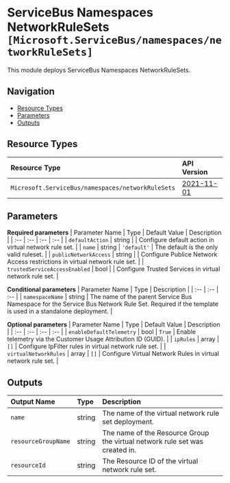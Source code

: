 # ServiceBus Namespaces NetworkRuleSets `[Microsoft.ServiceBus/namespaces/networkRuleSets]`

This module deploys ServiceBus Namespaces NetworkRuleSets.

## Navigation

- [Resource Types](#Resource-Types)
- [Parameters](#Parameters)
- [Outputs](#Outputs)

## Resource Types

| Resource Type | API Version |
| :-- | :-- |
| `Microsoft.ServiceBus/namespaces/networkRuleSets` | [2021-11-01](https://docs.microsoft.com/en-us/azure/templates/Microsoft.ServiceBus/2021-11-01/namespaces/networkRuleSets) |

## Parameters

**Required parameters**
| Parameter Name | Type | Default Value | Description |
| :-- | :-- | :-- | :-- |
| `defaultAction` | string |  | Configure default action in virtual network rule set. |
| `name` | string | `'default'` | The default is the only valid ruleset. |
| `publicNetworkAccess` | string |  | Configure Publice Network Access restrictions in virtual network rule set. |
| `trustedServiceAccessEnabled` | bool |  | Configure Trusted Services in virtual network rule set. |

**Conditional parameters**
| Parameter Name | Type | Description |
| :-- | :-- | :-- |
| `namespaceName` | string | The name of the parent Service Bus Namespace for the Service Bus Network Rule Set. Required if the template is used in a standalone deployment. |

**Optional parameters**
| Parameter Name | Type | Default Value | Description |
| :-- | :-- | :-- | :-- |
| `enableDefaultTelemetry` | bool | `True` | Enable telemetry via the Customer Usage Attribution ID (GUID). |
| `ipRules` | array | `[]` | Configure IpFilter rules in virtual network rule set. |
| `virtualNetworkRules` | array | `[]` | Configure Virtual Network Rules in virtual network rule set. |


## Outputs

| Output Name | Type | Description |
| :-- | :-- | :-- |
| `name` | string | The name of the virtual network rule set deployment. |
| `resourceGroupName` | string | The name of the Resource Group the virtual network rule set was created in. |
| `resourceId` | string | The Resource ID of the virtual network rule set. |
